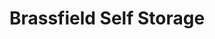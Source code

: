 ---
title: "Brassfield Self Storage"
url: /durham/brassfield-self-storage-western-bypass/
shop: storage rental
---